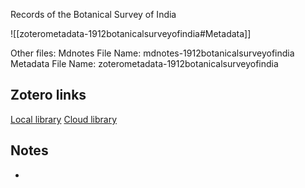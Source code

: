Records of the Botanical Survey of India

![[zoterometadata-1912botanicalsurveyofindia#Metadata]]

Other files:
 Mdnotes File Name: mdnotes-1912botanicalsurveyofindia
 Metadata File Name: zoterometadata-1912botanicalsurveyofindia

## Zotero links

 [Local library](zotero://select/items/1_ZW359E8S)
 [Cloud library](http://zotero.org/users/8542045/items/ZW359E8S)

## Notes

-